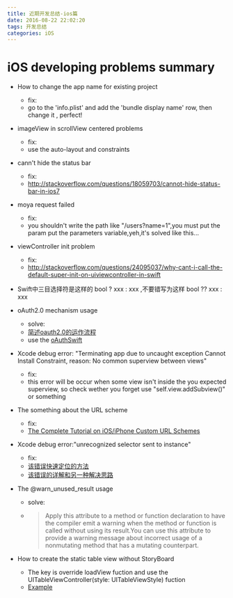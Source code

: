 ```yaml
---
title: 近期开发总结-ios篇
date: 2016-08-22 22:02:20
tags: 开发总结
categories: iOS
---
```


# iOS developing problems summary<!--more -->

- How to change the app name for existing project
    + fix:
    + go to the 'info.plist' and add the 'bundle display name' row, then change it , perfect!
- imageView in scrollView centered problems
    + fix:  
    + use the auto-layout and constraints

- cann't hide the status bar 
    + fix: 
    + http://stackoverflow.com/questions/18059703/cannot-hide-status-bar-in-ios7
 
- moya request failed
    + fix: 
    + you shouldn't write the path like "/users?name=1",you must put the param put the parameters variable,yeh,it's solved like this...
    
- viewController init problem
    + fix:
    +  http://stackoverflow.com/questions/24095037/why-cant-i-call-the-default-super-init-on-uiviewcontroller-in-swift
    
- Swift中三目选择符是这样的 bool ? xxx : xxx ,不要错写为这样 bool ?? xxx : xxx

- oAuth2.0 mechanism usage
    + solve: 
    + [简述oauth2.0的运作流程](http://www.barretlee.com/blog/2016/01/10/oauth2-introduce/?hmsr=toutiao.io&utm_medium=toutiao.io&utm_source=toutiao.io)
    + use the [oAuthSwift ](https://github.com/OAuthSwift/OAuthSwift)

- Xcode debug error: "Terminating app due to uncaught exception Cannot Install Constraint, reason: No common superview between views"
    + fix:
    + this error will be occur when some view isn't inside the you expected superview, so check wether you forget use "self.view.addSubview()" or something

- The something about the URL scheme
    + fix:
    + [The Complete Tutorial on iOS/iPhone Custom URL Schemes](http://iosdevelopertips.com/cocoa/launching-your-own-application-via-a-custom-url-scheme.html)

- Xcode debug error:"unrecognized selector sent to instance"
    + fix:
    + [该错误快速定位的方法](http://blog.objcc.com/unrecognized-selector-sent-to-instance/)
    + [该错误的详解和另一种解决思路](http://wonderffee.github.io/blog/2014/05/17/solve-unrecognized-selector-sent-to-instance-problem/)

- The @warn_unused_result usage
    + solve:
    + > Apply this attribute to a method or function declaration to have the compiler emit a warning when the method or function is called without using its result.You can use this attribute to provide a warning message about incorrect usage of a nonmutating method that has a mutating counterpart.
    
- How to create the static table view without StoryBoard
    + The key is override loadView fuction and use the UITableViewController(style: UITableViewStyle) fuction
    + [Example](https://github.com/bmancini55/iOSExamples-StaticCells/blob/master/Swift/StaticCellsSwift/AppDelegate.swift)
    